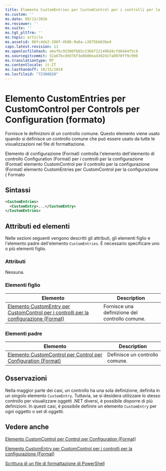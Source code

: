 ```yaml
---
title: Elemento CustomEntries per CustomControl per i controlli per la configurazione (Format) | Microsoft Docs
ms.custom: ''
ms.date: 09/13/2016
ms.reviewer: ''
ms.suite: ''
ms.tgt_pltfrm: ''
ms.topic: article
ms.assetid: 80fc4de2-208f-4506-9a6a-c2675bb83be4
caps.latest.revision: 11
ms.openlocfilehash: abef6c91500f665c2366f221496d4cfd6444f5c9
ms.sourcegitcommit: 52a67bcd9d7bf3e8600ea4302d1fa8970ff9c998
ms.translationtype: MT
ms.contentlocale: it-IT
ms.lasthandoff: 10/15/2019
ms.locfileid: "72368820"
---
```

# <a name="customentries-element-for-customcontrol-for-controls-for-configuration-format"></a>Elemento CustomEntries per CustomControl per Controls per Configuration (formato)

Fornisce le definizioni di un controllo comune. Questo elemento viene usato quando si definisce un controllo comune che può essere usato da tutte le visualizzazioni nel file di formattazione.

Elemento di configurazione (Format) controlla l'elemento dell'elemento di controllo Configuration (Format) per i controlli per la configurazione (Format) elemento CustomControl per il controllo per la configurazione (Format) elemento CustomEntries per CustomControl per la configurazione ( Formato

## <a name="syntax"></a>Sintassi

```xml
<CustomEntries>
  <CustomEntry>...</CustomEntry>
</CustomEntries>

```

## <a name="attributes-and-elements"></a>Attributi ed elementi

Nelle sezioni seguenti vengono descritti gli attributi, gli elementi figlio e l'elemento padre dell'elemento `CustomEntries`. È necessario specificare uno o più elementi figlio.

### <a name="attributes"></a>Attributi

Nessuna.

### <a name="child-elements"></a>Elementi figlio

|Elemento|Description|
|-------------|-----------------|
|[Elemento CustomEntry per CustomControl per i controlli per la configurazione (Format)](./customentry-element-for-customcontrol-for-controls-for-configuration-format.md)|Fornisce una definizione del controllo comune.|

### <a name="parent-elements"></a>Elementi padre

|Elemento|Description|
|-------------|-----------------|
|[Elemento CustomControl per Control per Configuration (Format)](./customcontrol-element-for-control-for-controls-for-configuration-format.md)|Definisce un controllo comune.|

## <a name="remarks"></a>Osservazioni

Nella maggior parte dei casi, un controllo ha una sola definizione, definita in un singolo elemento `CustomEntry`. Tuttavia, se si desidera utilizzare lo stesso controllo per visualizzare oggetti .NET diversi, è possibile disporre di più definizioni. In questi casi, è possibile definire un elemento `CustomEntry` per ogni oggetto o set di oggetti.

## <a name="see-also"></a>Vedere anche

[Elemento CustomControl per Control per Configuration (Format)](./customcontrol-element-for-control-for-controls-for-configuration-format.md)

[Elemento CustomEntry per CustomControl per i controlli per la configurazione (Format)](./customentry-element-for-customcontrol-for-controls-for-configuration-format.md)

[Scrittura di un file di formattazione di PowerShell](./writing-a-powershell-formatting-file.md)
